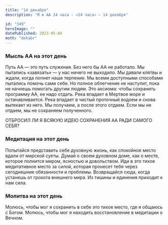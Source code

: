 ```yaml
---
title: "14 декабря"
description: "Я и АА 24 часа - «24 часа» — 14 декабря"

id: "349"
heroImage: ""
datePublished: 2023-05-04
moth: "dekabr"
---
```


### Мысль АА на этот день

Путь АА — это путь служения. Без него бы АА не работало. Мы пытались
«завязать» — у нас ничего не выходило. Мы давали клятвы и ждали, когда лопнет
наше терпение. Мы всеми доступными способами пытались помочь сами себе. Но
полное облегчение не наступит, пока не начнешь помогать другим людям. Это
аксиома: чтобы сохранить программу АА, ее надо отдать. Река впадает в Мертвое
море и останавливается. Река впадает в чистый проточный водоем и снова
вытекает из него. Мы получаем, а после этого отдаем. Если мы не отдаем, мы не
сохраняем полученного.

ОТБРОСИЛ ЛИ Я ВСЯКУЮ ИДЕЮ СОХРАНЕНИЯ АА РАДИ САМОГО СЕБЯ?

### Медитация на этот день

Попытайся представить себе духовную жизнь, как спокойное место вдали от
мирской суеты. Думай о своем духовном доме, как о месте, которое полнится
миром, ясностью и довольством. Иди в это тихое медитативное место за силой,
которая пронесет тебя через сегодняшние обязанности и проблемы. Возвращайся
сюда, когда устанешь от грохота внешнего мира. Из тишины и единения приходит к
нам сила.

### Молитва на этот день

Молюсь, чтобы мог я сохранить в себе это тихое место, где я общаюсь с Богом.
Молюсь, чтобы мог я находить восстановление в медитации о Вечном.
